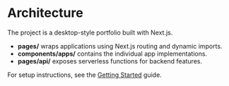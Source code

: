 # Architecture

The project is a desktop-style portfolio built with Next.js.

- **pages/** wraps applications using Next.js routing and dynamic imports.
- **components/apps/** contains the individual app implementations.
- **pages/api/** exposes serverless functions for backend features.

For setup instructions, see the [Getting Started](./getting-started.md) guide.
